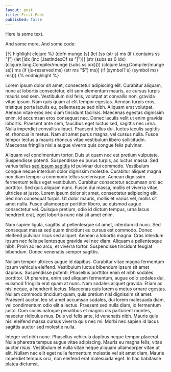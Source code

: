 ```yaml
---
layout: post
title: First Post
published: false
---
```


Here is some text.

And some more. And some code:

{% highlight clojure %}
(defn munge [s]
  (let [ss (str s)
        ms (if (.contains ss "]")
             (let [idx (inc (.lastIndexOf ss "]"))]
               (str (subs ss 0 idx)
                    (clojure.lang.Compiler/munge (subs ss idx))))
             (clojure.lang.Compiler/munge ss))
        ms (if (js-reserved ms) (str ms "$") ms)]
    (if (symbol? s)
      (symbol ms)
      ms)))
{% endhighlight %}

Lorem ipsum dolor sit amet, consectetur adipiscing elit. Curabitur aliquam, nunc at lobortis consectetur, elit sem elementum mauris, ac cursus turpis mauris sed sem. Vestibulum nisl felis, volutpat at convallis non, gravida vitae ipsum. Nam quis quam at elit tempor egestas. Aenean turpis eros, tristique porta iaculis eu, pellentesque sed nibh. Aliquam erat volutpat. Aenean vitae eros nec diam tincidunt facilisis. Maecenas egestas dignissim enim, id accumsan eros consequat nec. Donec iaculis velit ut enim gravida lobortis. Praesent ante sem, faucibus eget luctus sed, sagittis nec urna. Nulla imperdiet convallis aliquet. Praesent tellus dui, luctus iaculis sagittis et, rhoncus in metus. Nam sit amet purus magna, vel cursus nulla. Fusce tempor lectus a mauris rhoncus vitae vestibulum libero sollicitudin. Maecenas fringilla nisl a augue viverra quis congue felis pulvinar.

Aliquam vel condimentum tortor. Duis ut quam nec est pretium vulputate. Suspendisse potenti. Suspendisse eu purus turpis, ac luctus massa. Sed varius tellus [sed ipsum sagittis](http://www.google.com "Go to google") id pulvinar dui commodo. Vestibulum congue neque interdum dolor dignissim molestie. Curabitur aliquet magna non diam tempor a commodo tellus scelerisque. Aenean dignissim fermentum tellus eget vestibulum. Curabitur consectetur accumsan orci ac porttitor. Sed quis aliquam nunc. Fusce dui massa, mollis et viverra vitae, ultricies at justo. Lorem ipsum dolor sit amet, consectetur adipiscing elit. Sed non consequat turpis. Ut dolor mauris, mollis et varius vel, mollis sit amet nulla. Fusce ullamcorper porttitor libero, ac euismod augue consectetur vel. Quisque pretium, odio id dictum tempus, urna lacus hendrerit erat, eget lobortis nunc nisi sit amet enim.

Nam sapien ligula, sagittis ut pellentesque sit amet, interdum id nunc. Sed consequat massa sed quam tincidunt eu cursus est commodo. Donec eleifend pulvinar risus sed aliquet. Aenean a lobortis magna. Cras interdum ipsum nec felis pellentesque gravida vel nec diam. Aliquam a pellentesque nibh. Proin ac leo arcu, et viverra tortor. Suspendisse tincidunt feugiat bibendum. Donec venenatis semper sagittis.

Nullam tempor ultrices augue id dapibus. Curabitur vitae magna fermentum ipsum vehicula eleifend. Vestibulum luctus bibendum ipsum sit amet dapibus. Suspendisse potenti. Phasellus porttitor enim et nibh sodales porttitor. Ut pharetra, enim sed aliquam fermentum, augue odio sodales dui, euismod fringilla erat quam at nunc. Nam sodales aliquet gravida. Etiam ac nisl neque, a hendrerit lectus. Maecenas quis lorem a metus ornare egestas. Nullam commodo tincidunt quam, quis pretium nisi dignissim sit amet. Praesent auctor, leo sit amet accumsan sodales, dui lorem malesuada diam, vel condimentum odio elit a lectus. Praesent sed nulla diam, id fermentum justo. Cum sociis natoque penatibus et magnis dis parturient montes, nascetur ridiculus mus. Duis vel felis ante, id venenatis nibh. Mauris quis nisl eleifend massa cursus viverra quis nec mi. Morbi nec sapien id lacus sagittis auctor sed molestie nulla.

Integer vel nibh nunc. Phasellus vehicula dapibus neque tempor placerat. Nulla pharetra tempus augue vitae adipiscing. Mauris eu magna felis, vitae auctor risus. Vestibulum et nulla vitae neque aliquam ullamcorper vitae ut elit. Nullam nec elit eget nulla fermentum molestie vel sit amet diam. Mauris imperdiet tempus orci, non eleifend erat malesuada eget. In hac habitasse platea dictumst.

